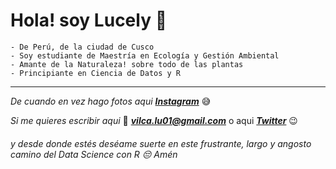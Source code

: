 
# Hola! soy Lucely :hamster:

    - De Perú, de la ciudad de Cusco 
    - Soy estudiante de Maestría en Ecología y Gestión Ambiental 
    - Amante de la Naturaleza! sobre todo de las plantas
    - Principiante en Ciencia de Datos y R 
___

  *De cuando en vez hago fotos aqui*  ***[Instagram](https://www.instagram.com/lucel.2488/?hl=es-la)*** :sweat_smile:
  
  *Si me quieres escribir aqui* :email:  ***vilca.lu01@gmail.com*** 
   o aqui ***[Twitter](https://twitter.com/Lucel_2488)*** :wink:
   
   
   
###### *y desde donde estés deséame suerte en este frustrante, largo y angosto camino del Data Science con R* :pensive:                                                                    Amén
